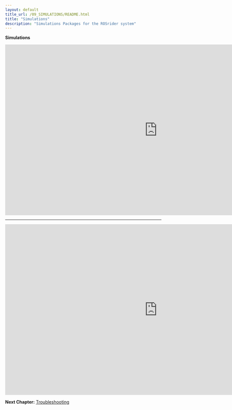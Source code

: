 ```yaml
---
layout: default
title_url: /09_SIMULATIONS/README.html
title: "Simulations"
description: "Simulations Packages for the ROSrider system"
---
```


__Simulations__

<iframe width="980" height="551" src="https://www.youtube.com/embed/uE3CZ2QHIJQ?&autoplay=1" frameborder="0" allowfullscreen></iframe>

---

<iframe width="980" height="551" src="https://www.youtube.com/embed/hVF9496yM-w?&autoplay=1" frameborder="0" allowfullscreen></iframe>

__Next Chapter:__ [Troubleshooting](../10_DEBUG/README.md)